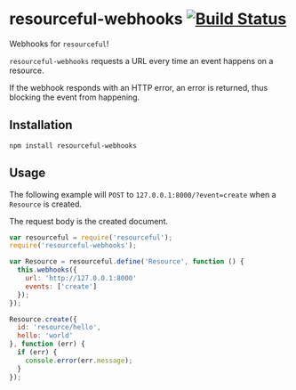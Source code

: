 # resourceful-webhooks [![Build Status](https://secure.travis-ci.org/mmalecki/resourceful-webhooks.png)](http://travis-ci.org/mmalecki/resourceful-webhooks)
Webhooks for `resourceful`!

`resourceful-webhooks` requests a URL every time an event happens on a
resource.

If the webhook responds with an HTTP error, an error is returned, thus
blocking the event from happening.

## Installation

    npm install resourceful-webhooks

## Usage
The following example will `POST` to `127.0.0.1:8000/?event=create` when
a `Resource` is created.

The request body is the created document.

```js
var resourceful = require('resourceful');
require('resourceful-webhooks');

var Resource = resourceful.define('Resource', function () {
  this.webhooks({
    url: 'http://127.0.0.1:8000'
    events: ['create']
  });
});

Resource.create({
  id: 'resource/hello',
  hello: 'world'
}, function (err) {
  if (err) {
    console.error(err.message);
  }
});
```
